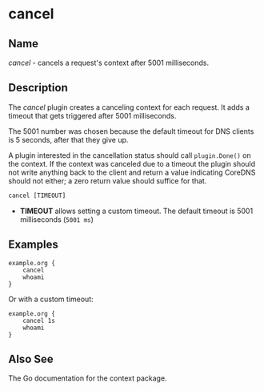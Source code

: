 # cancel

## Name

*cancel* - cancels a request's context after 5001 milliseconds.

## Description

The *cancel* plugin creates a canceling context for each request. It adds a timeout that gets
triggered after 5001 milliseconds.

The 5001 number was chosen because the default timeout for DNS clients is 5 seconds, after that they
give up.

A plugin interested in the cancellation status should call `plugin.Done()` on the context. If the
context was canceled due to a timeout the plugin should not write anything back to the client and
return a value indicating CoreDNS should not either; a zero return value should suffice for that.

~~~ txt
cancel [TIMEOUT]
~~~

* **TIMEOUT** allows setting a custom timeout. The default timeout is 5001 milliseconds (`5001 ms`)

## Examples

~~~ corefile
example.org {
    cancel
    whoami
}
~~~

Or with a custom timeout:

~~~ corefile
example.org {
    cancel 1s
    whoami
}
~~~

## Also See

The Go documentation for the context package.
